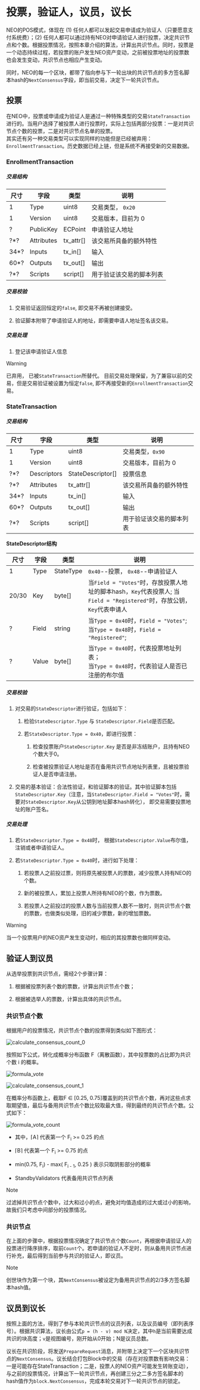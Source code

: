 # 投票，验证人，议员，议长

NEO的POS模式，体现在 (1) 任何人都可以发起交易申请成为验证人（只要愿意支付系统费）；(2) 任何人都可以通过持有NEO对申请验证人进行投票，决定共识节点和个数。根据投票情况，按照本章介绍的算法，计算出共识节点。同时，投票是一个动态持续过程，若投票的账户发生NEO资产变动，之前被投票地址的投票数也会发生变动，共识节点也相应产生变动。

同时，NEO的每一个区块，都带了指向参与下一轮出块的共识节点的多方签名脚本hash的`NextConsensus`字段，即当前交易，决定下一轮共识节点。

## 投票

在NEO中，投票或申请成为验证人是通过一种特殊类型的交易`StateTransaction`进行的。当用户选择了被投票人进行投票时，实际上包括两部分投票：一是对共识节点个数的投票，二是对共识节点名单的投票。
<br/>其实还有另一种交易类型可以实现同样的功能但是已经被弃用：`EnrollmentTransaction`。历史数据已经上链，但是系统不再接受新的交易数据。 

### EnrollmentTransaction

##### **交易结构**

| 尺寸 | 字段 | 类型 | 说明 |
|-----|------|------|------|
| 1 | Type | uint8 | 交易类型， `0x20` |
| 1 | Version | uint8 | 	交易版本，目前为 0 |
| ? | PublicKey | ECPoint | 申请验证人地址 |
| ?\*? | Attributes | tx_attr[]| 该交易所具备的额外特性 |
| 34\*? | Inputs |  tx_in[] | 输入 |
| 60\*? | Outputs | tx_out[] | 输出 |
| ?\*? | Scripts | script[] | 用于验证该交易的脚本列表 |

##### **交易校验**

1. 交易验证返回恒定的`false`, 即交易不再被创建接受。

2. 验证脚本附带了申请验证人的地址，即需要申请人地址签名该交易。

##### **交易处理**

1. 登记该申请验证人信息

> [!Warning]
>
> 已弃用， 已被`StateTransaction`所替代。 目前交易处理保留，为了兼容以前的交易，但是交易验证被设置为恒定`false`, 即不再接受新的`EnrollmentTransaction`交易。

### StateTransaction

##### **交易结构**

| 尺寸 | 字段 | 类型 | 说明 |
|-----|------|------|------|
| 1 | Type | uint8 | 交易类型，`0x90` |
| 1 | Version | uint8 | 	交易版本，目前为 0 |
| ?\*?   | Descriptors | StateDescriptor[] | 投票信息  |
| ?\*? | Attributes | tx_attr[]| 该交易所具备的额外特性 |
| 34\*? | Inputs |  tx_in[] | 输入 |
| 60\*? | Outputs | tx_out[] | 输出 |
| ?\*? | Scripts | script[] | 用于验证该交易的脚本列表 |

**StateDescriptor结构**

| 尺寸  |   字段  | 类型 |  说明 |
|-------|---------|------|-------|
| 1  | Type |  StateType | `0x40`--投票， `0x48`--申请验证人 |
| 20/30 |  Key | byte[] |  当`Field = "Votes"`时，存放投票人地址的脚本hash，`Key`代表投票人; 当`Field = "Registered"`时，存放公钥， `Key`代表申请人  |
| ? | Field | string |  当`Type = 0x40`时，`Field = "Votes"`; <br/>当`Type = 0x48`时，`Field = "Registered"`; |
| ? | Value | byte[] | 当`Type = 0x40`时，代表投票地址列表； <br/> 当`Type = 0x48`时，代表验证人是否已注册的布尔值  |

#####  **交易校验**

1. 对交易的`StateDescriptor`进行验证，包括如下：

   1. 检验`StateDescriptor.Type` 与 `StateDescriptor.Field`是否匹配。
   
   2. 若`StateDescriptor.Type = 0x40`，即进行投票：
   
       1. 检查投票账户`StateDescriptor.Key` 是否是非冻结账户，且持有NEO个数大于0。
       
       2. 检查被投票验证人地址是否在备用共识节点地址列表里，且被投票验证人是否申请注册。

2. 交易的基本验证：合法性验证，和验证脚本的验证。其中验证脚本包括`StateDescriptor.Key`（注意，当`StateDescriptor.Field = "Votes"`时，需要对`StateDescriptor.Key`从公钥到地址脚本hash转化）， 即交易需要投票地址的账户签名。

#####  **交易处理**

1. 若`StateDescriptor.Type = 0x48`时， 根据`StateDescriptor.Value`布尔值，注销或者申请验证人。

2. 若`StateDescriptor.Type = 0x40`时，进行如下处理：

    1. 若投票人之前投过票，则将原先被投票人的票数，减少投票人持有NEO的个数。

    2. 新的被投票人，累加上投票人所持有NEO的个数，作为票数。

    3. 若投票人之前投过的投票人数与当前投票人数不一致时，则共识节点个数的票数，也做类似处理，旧的减少票数，新的增加票数。

> [!WARNING]
>
> 当一个投票用户的NEO资产发生变动时，相应的其投票数也做同样变动。

## 验证人到议员

从选举投票到共识节点，需经2个步骤计算：

1. 根据被投票列表个数的票数，计算出共识节点个数；

2. 根据被选举人的票数，计算出具体的共识节点。

### 共识节点个数

根据用户的投票情况，共识节点个数的投票得到类似如下图形式：

![calculate_consensus_count_0](../../images/consensus/calculate_consensus_count_0.jpg)

按照如下公式，转化成概率分布函数 F（离散函数），其中投票数的占比即为共识个数 i 的概率。

![formula_vote](../../images/consensus/formula_vote.jpg)

![calculate_consensus_count_1](../../images/consensus/calculate_consensus_count_1.jpg)

在概率分布函数上，截取F ∈ [0.25, 0.75]覆盖到的共识节点个数，再对这些点求取期望值，最后与备用共识节点个数比较取最大值，得到最终的共识节点个数。公式如下：

![formula_vote_count](../../images/consensus/formula_vote_count.jpg)

- 其中，⌈A⌉ 代表第一个 F<sub>i</sub> >= 0.25 的点

- ⌈B⌉ 代表第一个  F<sub>i</sub> >= 0.75 的点

- min(0.75, F<sub>i</sub>) - max( F<sub>i - 1</sub>, 0.25 )  表示只取阴影部分的概率

- StandbyValidators 代表备用共识节点列表

> [!Note]
>
> 过滤掉共识节点个数中，过大和过小的点，避免对均值造成的过大或过小的影响，故我们只考虑中间部分的投票情况。

### 共识节点

在上面的步骤中，根据投票情况确定了共识节点个数`Count`，再根据申请验证人的投票进行降序排序，取前`Count`个。若申请的验证人不足时，则从备用共识节点进行补充，最后得到当前参与共识的验证人，即议员。

> [!Note]
>
> 创世块作为第一个块，其`NextConsensus`被设定为备用共识节点的2/3多方签名脚本hash值。

## 议员到议长

按照上面的方法，得到了参与本轮共识节点的议员列表，以及议员编号（即列表序号）。根据共识算法，议长由公式`p = (h - v) mod N`决定，其中`h`是当前需要达成共识的块高度；`v`是视图编号，刚开始从0开始；N是议员总数。 

议长在共识阶段，将发送`PrepareRequest`消息，并附带上决定下一个区块共识节点的`NextConsensus`。议长结合打包Block中的交易（存在对投票数有影响交易：一是可能存在StateTransaction；二是，投票人的NEO资产可能发生转账变动），与之前的投票情况，计算出下一轮共识节点，再创建三分之二多方签名脚本的hash值作为`block.NextConsensus`，完成本轮交易对下一轮共识节点的锁定。
